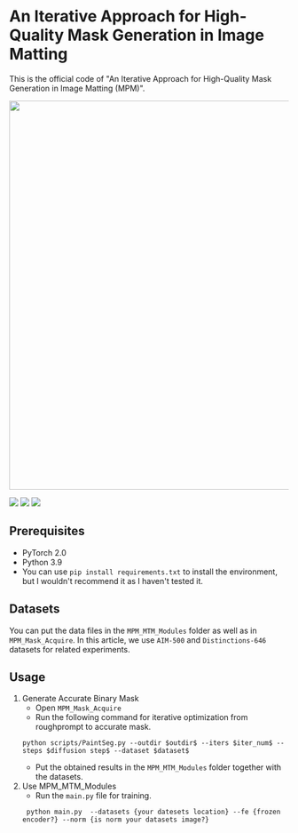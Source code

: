 # An Iterative Approach for High-Quality Mask Generation in Image Matting

This is the official code of "An Iterative Approach for High-Quality Mask Generation in Image Matting (MPM)".

<p align="center"><img src="imgs/mpms.png" width="700"/></p>
<a href="https://www.python.org/"><img src="https://img.shields.io/badge/Python-3.9-ff69b4.svg" /></a>
<a href= "https://pytorch.org/"> <img src="https://img.shields.io/badge/PyTorch-2.1-2BAF2B.svg" /></a>
<a href="https://opensource.org/licenses/MIT"><img src="https://img.shields.io/badge/License-MIT-yellow.svg"></a>

## Prerequisites
- PyTorch 2.0
- Python 3.9
- You can use `pip install requirements.txt` to install the environment, but I wouldn't recommend it as I haven't tested it.

## Datasets
You can put the data files in the `MPM_MTM_Modules` folder as well as in `MPM_Mask_Acquire`. In this article, we use `AIM-500` and `Distinctions-646` datasets for related experiments.

## Usage

1. Generate Accurate Binary Mask
    - Open `MPM_Mask_Acquire`
    - Run the following command for iterative optimization from roughprompt to accurate mask.
    ```angular2html
    python scripts/PaintSeg.py --outdir $outdir$ --iters $iter_num$ --steps $diffusion step$ --dataset $dataset$ 
    ```
    - Put the obtained results in the `MPM_MTM_Modules` folder together with the datasets.
2. Use MPM_MTM_Modules
    - Run the `main.py` file for training.
   ```angular2html
    python main.py  --datasets {your datesets location} --fe {frozen encoder?} --norm {is norm your datasets image?}
    ```

